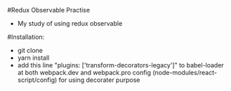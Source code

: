 #Redux Observable Practise

- My study of using redux observable

#Installation:
- git clone
- yarn install
- add this line "plugins: ['transform-decorators-legacy']" to babel-loader at both webpack.dev and webpack.pro config (node-modules/react-script/config) for using decorater purpose
